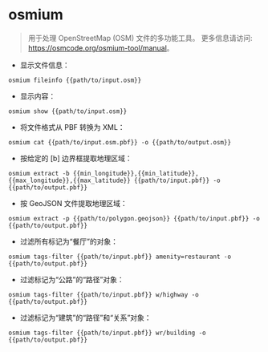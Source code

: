 # osmium

> 用于处理 OpenStreetMap (OSM) 文件的多功能工具。
> 更多信息请访问: <https://osmcode.org/osmium-tool/manual>。

- 显示文件信息：

`osmium fileinfo {{path/to/input.osm}}`

- 显示内容：

`osmium show {{path/to/input.osm}}`

- 将文件格式从 PBF 转换为 XML：

`osmium cat {{path/to/input.osm.pbf}} -o {{path/to/output.osm}}`

- 按给定的 [b] 边界框提取地理区域：

`osmium extract -b {{min_longitude}},{{min_latitude}},{{max_longitude}},{{max_latitude}} {{path/to/input.pbf}} -o {{path/to/output.pbf}}`

- 按 GeoJSON 文件提取地理区域：

`osmium extract -p {{path/to/polygon.geojson}} {{path/to/input.pbf}} -o {{path/to/output.pbf}}`

- 过滤所有标记为“餐厅”的对象：

`osmium tags-filter {{path/to/input.pbf}} amenity=restaurant -o {{path/to/output.pbf}}`

- 过滤标记为“公路”的“路径”对象：

`osmium tags-filter {{path/to/input.pbf}} w/highway -o {{path/to/output.pbf}}`

- 过滤标记为“建筑”的“路径”和“关系”对象：

`osmium tags-filter {{path/to/input.pbf}} wr/building -o {{path/to/output.pbf}}`